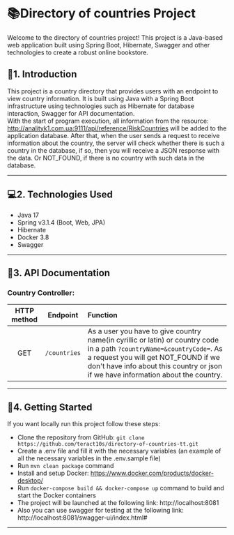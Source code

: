 # **📚Directory of countries Project**

Welcome to the directory of countries project! This project is a Java-based web application built using Spring Boot,
Hibernate, Swagger and other technologies to create a robust online bookstore.

## **📝1. Introduction**

This project is a country directory that provides users with an endpoint to view country information. It is built 
using Java with a Spring Boot infrastructure using technologies such as Hibernate for database interaction, Swagger 
for API documentation. <br> With the start of program execution, all information from the resource: 
http://analityk1.com.ua:9111/api/reference/RiskCountries will be added to the application database. After that, when 
the user sends a request to receive information about the country, the server will check whether there is such a 
country in the database, if so, then you will receive a JSON response with the data. Or NOT_FOUND, if there is no 
country with such data in the database.

---

## **💻2. Technologies Used**

* Java 17
* Spring v3.1.4 (Boot, Web, JPA)
* Hibernate
* Docker 3.8
* Swagger

---

## **📃3. API Documentation**

### **Country Controller:**

| **HTTP method** | **Endpoint** | **Function**                                                                                                                                                                                                                                         |
|:---------------:|:------------:|:-----------------------------------------------------------------------------------------------------------------------------------------------------------------------------------------------------------------------------------------------------|
|       GET       | `/countries` | As a user you have to give country name(in cyrillic or latin) or country code in a path `?countryName=&countryCode=`. As a request you will get NOT_FOUND if we don't have info about this country or json if we have information about the country. |

---

## **🏁4. Getting Started**
If you want locally run this project follow these steps:
- Clone the repository from GitHub: `git clone https://github.com/teract10s/directory-of-countries-tt.git`
- Create a .env file and fill it with the necessary variables (an example of all the necessary variables in the .env.sample file)
- Run `mvn clean package` command
- Install and setup Docker: https://www.docker.com/products/docker-desktop/
- Run `docker-compose build && docker-compose up` command to build and start the Docker containers
- The project will be launched at the following link: http://localhost:8081
- Also you can use swagger for testing at the following link: http://localhost:8081/swagger-ui/index.html#
---